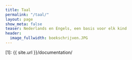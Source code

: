 ```yaml
---
title: Taal
permalink: "/taal/"
layout: page
show_meta: false
teaser: Nederlands en Engels, een basis voor elk kind
header:
  image_fullwidth: boekschrijven.JPG
---
```


 [1]: {{ site.url }}/documentation/
